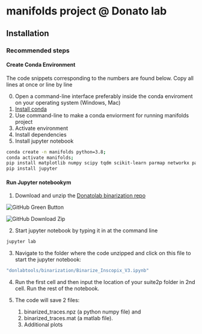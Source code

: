 # manifolds project @ Donato lab

## Installation

### Recommended steps 
#### Create Conda Environment
The code snippets corresponding to the numbers are found below. Copy all lines at once or line by line

0. Open a command-line interface preferably inside the conda enviroment on your operating system (Windows, Mac)
1. [Install conda](https://docs.conda.io/projects/conda/en/latest/user-guide/install/windows.html)
2. Use command-line to make a conda enviorment for running manifolds project
3. Activate environment
4. Install dependencies
5.  Install jupyter notebook 

```bash
conda create -n manifolds python=3.8;
conda activate manifolds;
pip install matplotlib numpy scipy tqdm scikit-learn parmap networkx pandas opencv-python pyyaml;
pip install jupyter
```

#### Run Jupyter notebookym
1. Download and unzip the [Donatolab binarization repo](https://github.com/donatolab/manifolds)

![GitHub Green Button](https://camo.githubusercontent.com/2ee2e59ced868d6a7653f3086ff39507c5330999cf127eae8a71e741bfb78a1a/68747470733a2f2f692e6962622e636f2f336d4c6e4b4d482f636c6f6e652e706e67 "Click on such a button in the link above")

![GitHub Download Zip](https://camo.githubusercontent.com/3aa5742481d5d286ecfa18e2f716e008d144f72fb4988919d65db05e83636ae0/68747470733a2f2f692e6962622e636f2f334d3543584b6d2f636c6f6e652d7a69702e706e67)

2. Start jupyter notebook by typing it in at the command line

```bash
jupyter lab
```

3. Navigate to the folder where the code unzipped and click on this file to start the jupyter notebook:

```bash
"donlabtools/binarization/Binarize_Inscopix_V3.ipynb" 
```
4.  Run the first cell and then input the location of your suite2p folder in 2nd cell. Run the rest of the notebook.

5.  The code will save 2 files: 
    1.  binarized_traces.npz (a python numpy file) and 
    2.  binarized_traces.mat (a matlab file).
    3.  Additional plots